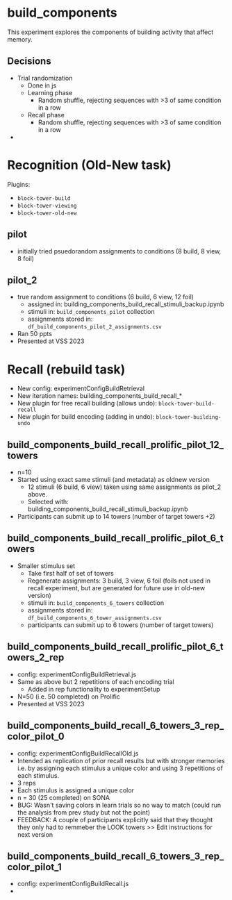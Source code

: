 # build_components

This experiment explores the components of building activity that affect memory.

## Decisions
- Trial randomization
  - Done in js
  - Learning phase
    - Random shuffle, rejecting sequences with >3 of same condition in a row
  - Recall phase
    - Random shuffle, rejecting sequences with >3 of same condition in a row
- 



# Recognition (Old-New task)

Plugins:
- `block-tower-build`
- `block-tower-viewing`
- `block-tower-old-new`

## pilot
- initially tried psuedorandom assignments to conditions (8 build, 8 view, 8 foil)

## pilot_2
- true random assignment to conditions (6 build, 6 view, 12 foil)
  - assigned in: building_components_build_recall_stimuli_backup.ipynb
  - stimuli in: `build_components_pilot` collection
  - assignments stored in: `df_build_components_pilot_2_assignments.csv`
- Ran 50 ppts
- Presented at VSS 2023


# Recall (rebuild task)

- New config: experimentConfigBuildRetrieval
- New iteration names: building_components_build_recall_*
- New plugin for free recall building (allows undo): `block-tower-build-recall`
- New plugin for build encoding (adding in undo): `block-tower-building-undo`

## build_components_build_recall_prolific_pilot_12_towers
- n=10
- Started using exact same stimuli (and metadata) as oldnew version
  - 12 stimuli (6 build, 6 view) taken using same assignments as pilot_2 above.
  - Selected with: building_components_build_recall_stimuli_backup.ipynb
- Participants can submit up to 14 towers (number of target towers +2)


## build_components_build_recall_prolific_pilot_6_towers
- Smaller stimulus set
  - Take first half of set of towers
  - Regenerate assignments: 3 build, 3 view, 6 foil (foils not used in recall experiment, but are generated for future use in old-new version)
  - stimuli in: `build_components_6_towers` collection
  - assignments stored in: `df_build_components_6_tower_assignments.csv`
  - participants can submit up to 6 towers (number of target towers)


## build_components_build_recall_prolific_pilot_6_towers_2_rep
- config: experimentConfigBuildRetrieval.js
- Same as above but 2 repetitions of each encoding trial
  - Added in rep functionality to experimentSetup
- N=50 (i.e. 50 completed) on Prolific
- Presented at VSS 2023


## build_components_build_recall_6_towers_3_rep_color_pilot_0
- config: experimentConfigBuildRecallOld.js
- Intended as replication of prior recall results but with stronger memories i.e. by assigning each stimulus a unique color and using 3 repetitions of each stimulus.
- 3 reps
- Each stimulus is assigned a unique color
- n = 30 (25 completed) on SONA
- BUG: Wasn't saving colors in learn trials so no way to match (could run the analysis from prev study but not the point)
- FEEDBACK: A couple of participants explicitly said that they thought they only had to remmeber the LOOK towers >> Edit instructions for next version



## build_components_build_recall_6_towers_3_rep_color_pilot_1
- config: experimentConfigBuildRecall.js
- 